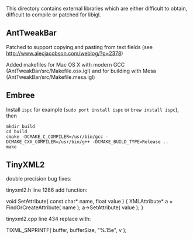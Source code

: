 This directory contains external libraries which are either difficult to
obtain, difficult to compile or patched for libigl.

## AntTweakBar
Patched to support copying and pasting from text fields (see
http://www.alecjacobson.com/weblog/?p=2378)

Added makefiles for Mac OS X with modern GCC (AntTweakBar/src/Makefile.osx.igl)
and for building with Mesa (AntTweakBar/src/Makefile.mesa.igl)


## Embree

Install `ispc` for example (`sudo port install ispc` or `brew install ispc`),
then

    mkdir build
    cd build
    cmake -DCMAKE_C_COMPILER=/usr/bin/gcc -DCMAKE_CXX_COMPILER=/usr/bin/g++ -DCMAKE_BUILD_TYPE=Release ..
    make

## TinyXML2
double precision bug fixes:

tinyxml2.h line 1286 add function:

void SetAttribute( const char* name, float value ) {
	XMLAttribute* a = FindOrCreateAttribute( name );
	a->SetAttribute( value );
}

tinyxml2.cpp line 434 replace with:

TIXML_SNPRINTF( buffer, bufferSize, "%.15e", v );

